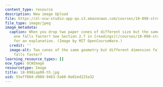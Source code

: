 ```yaml
---
content_type: resource
description: New image Upload
file: https://ol-ocw-studio-app-qa.s3.amazonaws.com/courses/18-098-street-fighting-mathematics-january-iap-2008/55eff80dd98094635a600a01ed225a32_18-098iap08-th.jpg
file_type: image/jpeg
image_metadata:
  caption: When you drop two paper cones of different size but the same shape, which
    one falls faster? See Section 2.7 in [readings](/courses/18-098-street-fighting-mathematics-january-iap-2008/pages/readings)
    for an explanation. (Image by MIT OpenCourseWare.)
  credit: ''
  image-alt: Two cones of the same geometry but different dimension fall. Which one
    falls faster?
learning_resource_types: []
ocw_type: OCWImage
resourcetype: Image
title: 18-098iap08-th.jpg
uid: 55eff80d-d980-9463-5a60-0a01ed225a32
---
```

